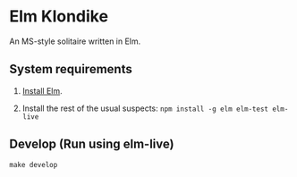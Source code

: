 Elm Klondike
============

An MS-style solitaire written in Elm.

System requirements
-------------------

1. [Install Elm](https://github.com/elm/compiler/blob/master/installers/linux/README.md).

2. Install the rest of the usual suspects: `npm install -g elm elm-test elm-live`

Develop (Run using elm-live)
----------------------------

`make develop`
